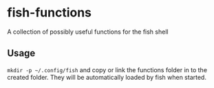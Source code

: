 fish-functions
==============

A collection of possibly useful functions for the fish shell

Usage
------
`mkdir -p ~/.config/fish` and copy or link the functions folder in to the created folder. They will be automatically loaded by fish when started.
